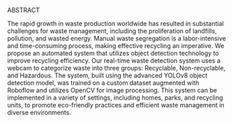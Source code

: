 ABSTRACT


The rapid growth in waste production worldwide has resulted in substantial challenges for waste management, including the proliferation of landfills, pollution, and wasted energy. Manual waste segregation is a labor-intensive and time-consuming process, making effective recycling an imperative. We propose an automated system that utilizes object detection technology to improve recycling efficiency. Our real-time waste detection system uses a webcam to categorize waste into three groups: Recyclable, Non-recyclable, and Hazardous. The system, built using the advanced YOLOv8 object detection model, was trained on a custom dataset augmented with Roboflow and utilizes OpenCV for image processing. This system can be implemented in a variety of settings, including homes, parks, and recycling units, to promote eco-friendly practices and efficient waste management in diverse environments.
